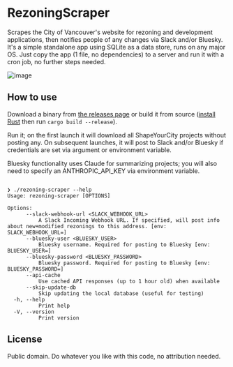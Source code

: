 # RezoningScraper

Scrapes the City of Vancouver's website for rezoning and development applications, then notifies people of any changes via Slack and/or Bluesky. It's a simple standalone app using SQLite as a data store, runs on any major OS. Just copy the app (1 file, no dependencies) to a server and run it with a cron job, no further steps needed.

![image](https://user-images.githubusercontent.com/26268125/143972856-7f01362c-867c-4a0c-90d7-18c1730bd522.png)

## How to use

Download a binary from [the releases page](https://github.com/rgwood/RezoningScraper/releases) or build it from source ([install Rust](https://rustup.rs/) then run `cargo build --release`).

Run it; on the first launch it will download all ShapeYourCity projects without posting any. On subsequent launches, it will post to Slack and/or Bluesky if credentials are set via argument or environment variable.

Bluesky functionality uses Claude for summarizing projects; you will also need to specify an ANTHROPIC_API_KEY via environment variable.

```

❯ ./rezoning-scraper --help
Usage: rezoning-scraper [OPTIONS]

Options:
      --slack-webhook-url <SLACK_WEBHOOK_URL>
          A Slack Incoming Webhook URL. If specified, will post info about new+modified rezonings to this address. [env: SLACK_WEBHOOK_URL=]
      --bluesky-user <BLUESKY_USER>
          Bluesky username. Required for posting to Bluesky [env: BLUESKY_USER=]
      --bluesky-password <BLUESKY_PASSWORD>
          Bluesky password. Required for posting to Bluesky [env: BLUESKY_PASSWORD=]
      --api-cache
          Use cached API responses (up to 1 hour old) when available
      --skip-update-db
          Skip updating the local database (useful for testing)
  -h, --help
          Print help
  -V, --version
          Print version
```

## License

Public domain. Do whatever you like with this code, no attribution needed.
